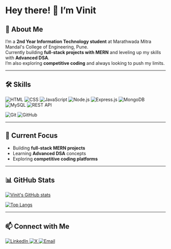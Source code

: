# Hey there! 👋 I’m Vinit

## 🚀 About Me
I’m a **2nd Year Information Technology student** at Marathwada Mitra Mandal's College of Engineering, Pune.  
Currently building **full-stack projects with MERN** and leveling up my skills with **Advanced DSA**.  
I’m also exploring **competitive coding** and always looking to push my limits.  

---

## 🛠️ Skills

<p align="left">
  <img src="https://img.shields.io/badge/HTML5-E34F26?style=for-the-badge&logo=html5&logoColor=white" alt="HTML" />
  <img src="https://img.shields.io/badge/CSS3-1572B6?style=for-the-badge&logo=css3&logoColor=white" alt="CSS" />
  <img src="https://img.shields.io/badge/JavaScript-F7DF1E?style=for-the-badge&logo=javascript&logoColor=black" alt="JavaScript" />
  <img src="https://img.shields.io/badge/Node.js-339933?style=for-the-badge&logo=node.js&logoColor=white" alt="Node.js" />
  <img src="https://img.shields.io/badge/Express.js-000000?style=for-the-badge&logo=express&logoColor=white" alt="Express.js" />
  <img src="https://img.shields.io/badge/MongoDB-47A248?style=for-the-badge&logo=mongodb&logoColor=white" alt="MongoDB" />
  <img src="https://img.shields.io/badge/MySQL-4479A1?style=for-the-badge&logo=mysql&logoColor=white" alt="MySQL" />
  <img src="https://img.shields.io/badge/REST_API-009688?style=for-the-badge&logo=postman&logoColor=white" alt="REST API" />
</p>

<p align="left">
  <img src="https://img.shields.io/badge/Git-F05032?style=for-the-badge&logo=git&logoColor=white" alt="Git" />
  <img src="https://img.shields.io/badge/GitHub-181717?style=for-the-badge&logo=github&logoColor=white" alt="GitHub" />
</p>

---

## 🔭 Current Focus
- Building **full-stack MERN projects**  
- Learning **Advanced DSA** concepts  
- Exploring **competitive coding platforms**  

---

## 📊 GitHub Stats
[![Vinit's GitHub stats](https://github-readme-stats.vercel.app/api?username=Vinit1936&show_icons=true&theme=radical)](https://github.com/Vinit1936)

[![Top Langs](https://github-readme-stats.vercel.app/api/top-langs/?username=Vinit1936&layout=compact&theme=radical)](https://github.com/Vinit1936)

---

## 📫 Connect with Me
<p align="left">
  <a href="https://www.linkedin.com/in/vinitpatil19/">
    <img src="https://img.shields.io/badge/LinkedIn-0A66C2?style=for-the-badge&logo=linkedin&logoColor=white" alt="LinkedIn"/>
  </a>
  <a href="https://x.com/VinitPatil193">
    <img src="https://img.shields.io/badge/X-1DA1F2?style=for-the-badge&logo=twitter&logoColor=white" alt="X"/>
  </a>
  <a href="mailto:vinitdpatilwork193@gmail.com">
    <img src="https://img.shields.io/badge/Email-D14836?style=for-the-badge&logo=gmail&logoColor=white" alt="Email"/>
  </a>
</p>
